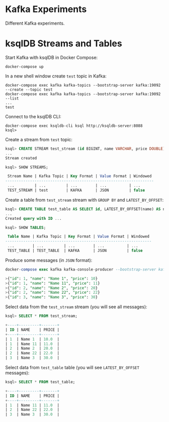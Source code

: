 # Kafka Experiments

Different Kafka experiments.

# ksqlDB Streams and Tables

Start Kafka with ksqlDB in Docker Compose:

```shell
docker-compose up
```

In a new shell window create `test` topic in Kafka:

```shell
docker-compose exec kafka kafka-topics --bootstrap-server kafka:19092 --create --topic test
docker-compose exec kafka kafka-topics --bootstrap-server kafka:19092 --list
...
test
```

Connect to the ksqlDB CLI:

```shell
docker-compose exec ksqldb-cli ksql http://ksqldb-server:8088
ksql>
```

Create a stream from `test` topic:

```sql
ksql> CREATE STREAM test_stream (id BIGINT, name VARCHAR, price DOUBLE) WITH (KAFKA_TOPIC='test', VALUE_FORMAT='JSON');
...
Stream created

ksql> SHOW STREAMS;

 Stream Name | Kafka Topic | Key Format | Value Format | Windowed
------------------------------------------------------------------
 ...         | ...         | ...        | ...          | ...
 TEST_STREAM | test        | KAFKA      | JSON         | false
```

Create a table from `test_stream` stream with `GROUP BY` and `LATEST_BY_OFFSET`:

```sql
ksql> CREATE TABLE test_table AS SELECT id, LATEST_BY_OFFSET(name) AS name, LATEST_BY_OFFSET(price) AS price FROM test_stream GROUP BY id;
...
Created query with ID ...

ksql> SHOW TABLES;

 Table Name | Kafka Topic | Key Format | Value Format | Windowed
-----------------------------------------------------------------
 ...        | ...         | ...        | ...          | ...
 TEST_TABLE | TEST_TABLE  | KAFKA      | JSON         | false
```

Produce some messages (in `JSON` format):

```sql
docker-compose exec kafka kafka-console-producer --bootstrap-server kafka:19092 --topic test

>{"id": 1, "name": "Name 1", "price": 10}
>{"id": 1, "name": "Name 11", "price": 11}
>{"id": 2, "name": "Name 2", "price": 20}
>{"id": 2, "name": "Name 22", "price": 22}
>{"id": 3, "name": "Name 3", "price": 30}
```

Select data from the `test_stream` stream (you will see all messages):

```sql
ksql> SELECT * FROM test_stream;

+----+---------+-------+
| ID | NAME    | PRICE |
+----+---------+-------+
| 1  | Name 1  | 10.0  |
| 1  | Name 11 | 11.0  |
| 2  | Name 2  | 20.0  |
| 2  | Name 22 | 22.0  |
| 3  | Name 3  | 30.0  |
```

Select data from `test_table` table (you will see `LATEST_BY_OFFSET` messages):

```sql
ksql> SELECT * FROM test_table;

+----+---------+-------+
| ID | NAME    | PRICE |
+----+---------+-------+
| 1  | Name 11 | 11.0  |
| 2  | Name 22 | 22.0  |
| 3  | Name 3  | 30.0  |
```
